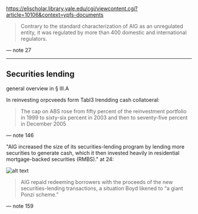 https://elischolar.library.yale.edu/cgi/viewcontent.cgi?article=10106&context=ypfs-documents

> Contrary to the standard characterization of AIG as an unregulated entity, it was regulated by more than 400 domestic and international regulators.

— note 27


---

## Securities lending

general overview in § III.A

In reinvesting orpcveeds form Tabl3 lrendding cash collatoeral:

> The cap on ABS rose from fifty percent of the reinvestment portfolio in 1999 to sixty-six percent in 2003 and then to seventy-five percent in December 2005

— note  146

"AIG increased the size of its securities-lending program by lending more securities to generate cash, which it then invested heavily in residential mortgage-backed securities (RMBS)."  at  24:

![alt text](https://i.ibb.co/twjZKz02/image.png)

> AIG repaid redeeming borrowers with the proceeds of the new securities-lending transactions, a situation Boyd likened to “a giant Ponzi scheme.”

— note 159

